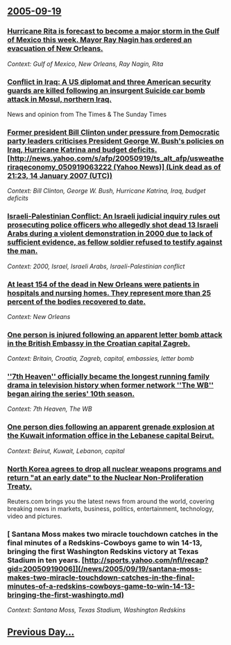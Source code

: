 ## [2005-09-19](/news/2005/09/19/index.md)

### [ Hurricane Rita is forecast to become a major storm in the Gulf of Mexico this week.  Mayor Ray Nagin has ordered an evacuation of  New Orleans.  ](/news/2005/09/19/hurricane-rita-is-forecast-to-become-a-major-storm-in-the-gulf-of-mexico-this-week-mayor-ray-nagin-has-ordered-an-evacuation-of-new-orle.md)
_Context: Gulf of Mexico, New Orleans, Ray Nagin, Rita_

### [ Conflict in Iraq: A US diplomat and three  American security guards are killed following an insurgent Suicide car bomb attack in Mosul, northern Iraq. ](/news/2005/09/19/conflict-in-iraq-p-a-us-diplomat-and-three-american-security-guards-are-killed-following-an-insurgent-suicide-car-bomb-attack-in-mosul-no.md)
News and opinion from The Times &amp; The Sunday Times

### [  Former president Bill Clinton under pressure from Democratic party leaders criticises President George W. Bush's policies on Iraq, Hurricane Katrina and budget deficits. [http://news.yahoo.com/s/afp/20050919/ts_alt_afp/usweatheriraqeconomy_050919063222 (Yahoo News)] (Link dead as of 21:23, 14 January 2007 (UTC))](/news/2005/09/19/former-president-bill-clinton-under-pressure-from-democratic-party-leaders-criticises-president-george-w-bush-s-policies-on-iraq-hurrica.md)
_Context: Bill Clinton, George W. Bush, Hurricane Katrina, Iraq, budget deficits_

### [ Israeli-Palestinian Conflict: An Israeli judicial inquiry rules out prosecuting police officers who allegedly shot dead 13 Israeli Arabs during a violent demonstration in 2000 due to lack of sufficient evidence, as fellow soldier refused to testify against the man. ](/news/2005/09/19/israeli-palestinian-conflict-an-israeli-judicial-inquiry-rules-out-prosecuting-police-officers-who-allegedly-shot-dead-13-israeli-arabs-du.md)
_Context: 2000, Israel, Israeli Arabs, Israeli-Palestinian conflict_

### [ At least 154 of the dead in New Orleans were patients in hospitals and nursing homes. They represent more than 25 percent of the bodies recovered to date. ](/news/2005/09/19/at-least-154-of-the-dead-in-new-orleans-were-patients-in-hospitals-and-nursing-homes-they-represent-more-than-25-percent-of-the-bodies-rec.md)
_Context: New Orleans_

### [ One person is injured following an apparent letter bomb attack in the British Embassy in the Croatian capital Zagreb. ](/news/2005/09/19/one-person-is-injured-following-an-apparent-letter-bomb-attack-in-the-british-embassy-in-the-croatian-capital-zagreb.md)
_Context: Britain, Croatia, Zagreb, capital, embassies, letter bomb_

### [ ''7th Heaven'' officially became the longest running family drama in television history when former network ''The WB'' began airing the series' 10th season.](/news/2005/09/19/7th-heaven-officially-became-the-longest-running-family-drama-in-television-history-when-former-network-the-wb-began-airing-the-ser.md)
_Context: 7th Heaven, The WB_

### [ One person dies following an apparent grenade explosion at the Kuwait information office in the Lebanese capital Beirut. ](/news/2005/09/19/one-person-dies-following-an-apparent-grenade-explosion-at-the-kuwait-information-office-in-the-lebanese-capital-beirut.md)
_Context: Beirut, Kuwait, Lebanon, capital_

### [ North Korea agrees to drop all nuclear weapons programs and return "at an early date" to the Nuclear Non-Proliferation Treaty. ](/news/2005/09/19/north-korea-agrees-to-drop-all-nuclear-weapons-programs-and-return-at-an-early-date-to-the-nuclear-non-proliferation-treaty.md)
Reuters.com brings you the latest news from around the world, covering breaking news in markets, business, politics, entertainment, technology, video and pictures.

### [ Santana Moss makes two miracle touchdown catches in the final minutes of a Redskins-Cowboys game to win 14-13, bringing the first Washington Redskins victory at Texas Stadium in ten years. [http://sports.yahoo.com/nfl/recap?gid=20050919006]](/news/2005/09/19/santana-moss-makes-two-miracle-touchdown-catches-in-the-final-minutes-of-a-redskins-cowboys-game-to-win-14-13-bringing-the-first-washingto.md)
_Context: Santana Moss, Texas Stadium, Washington Redskins_

## [Previous Day...](/news/2005/09/18/index.md)

